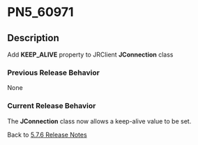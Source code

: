 # PN5_60971

<PageHeader />

## Description

Add **KEEP\_ALIVE** property to JRClient **JConnection** class

### Previous Release Behavior

None

### Current Release Behavior

The **JConnection** class now allows a keep-alive value to be set.

Back to [5.7.6 Release Notes](../jbase-5.7.6-release-notes/README.md)

<PageFooter />
